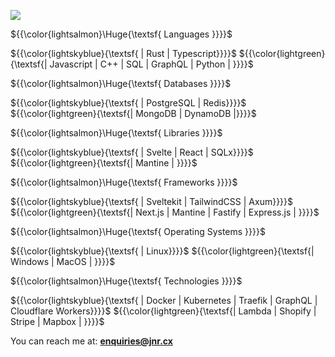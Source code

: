
![](https://komarev.com/ghpvc/?username=jonerrr&color=lightgrey&style=for-the-badge)


${{\color{lightsalmon}\Huge{\textsf{ Languages }}}}$

${{\color{lightskyblue}{\textsf{ | Rust | Typescript}}}}$ ${{\color{lightgreen}{\textsf{| Javascript | C++ | SQL | GraphQL | Python | }}}}$

${{\color{lightsalmon}\Huge{\textsf{ Databases }}}}$

${{\color{lightskyblue}{\textsf{ | PostgreSQL | Redis}}}}$ ${{\color{lightgreen}{\textsf{| MongoDB | DynamoDB |}}}}$

${{\color{lightsalmon}\Huge{\textsf{ Libraries }}}}$

${{\color{lightskyblue}{\textsf{ | Svelte  | React | SQLx}}}}$ ${{\color{lightgreen}{\textsf{| Mantine | }}}}$

${{\color{lightsalmon}\Huge{\textsf{ Frameworks }}}}$

${{\color{lightskyblue}{\textsf{ | Sveltekit  | TailwindCSS | Axum}}}}$ ${{\color{lightgreen}{\textsf{| Next.js | Mantine | Fastify | Express.js | }}}}$ 

${{\color{lightsalmon}\Huge{\textsf{ Operating Systems }}}}$

${{\color{lightskyblue}{\textsf{ | Linux}}}}$ ${{\color{lightgreen}{\textsf{| Windows | MacOS | }}}}$ 

${{\color{lightsalmon}\Huge{\textsf{ Technologies }}}}$

${{\color{lightskyblue}{\textsf{ | Docker | Kubernetes | Traefik | GraphQL | Cloudflare Workers}}}}$ ${{\color{lightgreen}{\textsf{| Lambda | Shopify | Stripe | Mapbox | }}}}$

You can reach me at: **enquiries@jnr.cx**
